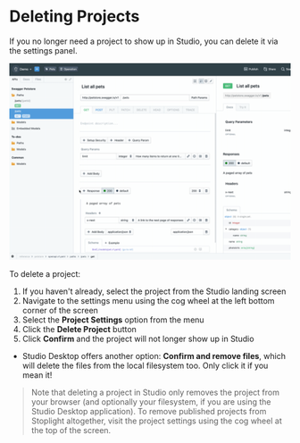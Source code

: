 # Deleting Projects

If you no longer need a project to show up in Studio, you can delete it via the settings panel.

![](../../assets/images/delete-project.gif)

To delete a project:

1. If you haven't already, select the project from the Studio landing screen
2. Navigate to the settings menu using the cog wheel at the left bottom corner of the screen
3. Select the **Project Settings** option from the menu
4. Click the **Delete Project** button
5. Click **Confirm** and the project will not longer show up in Studio
  - Studio Desktop offers another option: **Confirm and remove files**, which will delete the files from the local filesystem too. Only click it if you mean it!
  
> Note that deleting a project in Studio only removes the project from your browser (and optionally your filesystem, if you are using the Studio Desktop application). To remove published projects from Stoplight altogether, visit the project settings using the cog wheel at the top of the screen.
